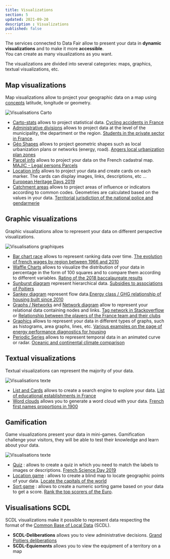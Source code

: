 ```yaml
---
title: Visualizations
section: 5
updated: 2021-09-20
description : Visualizations
published: false
---
```


The services connected to Data Fair allow to present your data in **dynamic visualizations** and to make it more **accessible**.  
You can create as many visualizations as you want.

The visualizations are divided into several categories: maps, graphics, textual visualizations, etc.

## Map visualizations

Map visualizations allow to project your geographic data on a map using [concepts](./user-guide-backoffice/concept) latitude, longitude or geometry.

![Visualisations Carto](./images/user-guide-backoffice/visu-carto.jpg)

* [Carto-stats](./user-guide-backoffice/carto-stats) allows to project statistical data. [Cycling accidents in France](https://opendata.koumoul.com/reuses/cartographie-des-accidents-de-velo)
* [Administrative divisions](./user-guide-backoffice/div-admin) allows to project data at the level of the municipality, the department or the region. [Students in the private sector in France](https://opendata.koumoul.com/reuses/ratio-public-prive-du-nombre-d'eleves-dans-les-ecoles-par-commune).
* [Géo Shapes](./user-guide-backoffice/geo-shapes) allows to project geometric shapes such as local urbanization plans or networks (energy, road). [Angers local urbanization plan zones](https://opendata.koumoul.com/reuses/plu-zone-urba-angers-loire-metropole)
* [Parcel info](./user-guide-backoffice/infos-parcelles) allows to project your data on the French cadastral map. [MAJIC - Legal persons Parcels](https://opendata.koumoul.com/reuses/carte-des-parcelles-des-personnes-morales-majic)
* [Location info](./user-guide-backoffice/infos-localisations) allows to project your data and create cards on each marker. The cards can display images, links, descriptions, etc ... [European Heritage Days 2019](https://opendata.koumoul.com/reuses/carte-des-evenements-des-journees-europeennes-du-patrimoine-en-france-2019)
* [Catchment areas](./user-guide-backoffice/catchment-area) allows to project areas of influence or indicators according to common codes. Geometries are calculated based on the values ​​in your data. [Territorial jurisdiction of the national police and gendarmerie](https://opendata.koumoul.com/reuses/competence-territoriale-gendarmerie-et-police-nationales)

## Graphic visualizations

Graphic visualizations allow to represent your data on different perspective visualizations.

![Visualisations graphiques](./images/user-guide-backoffice/visu-graphs.jpg)

* [Bar chart race](./user-guide-backoffice/bar-chart-race) allows to represent ranking data over time. [The evolution of french wages by region between 1966 and 2010](https://opendata.koumoul.com/reuses/evolution-des-salaires-selon-la-region-entre-1966-et-2010)
* [Waffle Charts](./user-guide-backoffice/proportion) allows to visualize the distribution of your data in percentage in the form of 100 squares and to compare them according to different variables. [Rating of the 2018 baccalaureate results](https://opendata.koumoul.com/reuses/proportions-des-resultats-du-baccalaureat)
* [Sunburst diagram](./user-guide-backoffice/sunburst) represent hierarchical data. [Subsidies to associations of Poitiers](https://opendata.koumoul.com/reuses/repartition-des-subventions-aux-associations-de-poitiers-par-secteur-d'activite)
* [Sankey diagram](./user-guide-backoffice/sankey) represent flow data.[Energy class / GHG relationship of housing built since 2010](https://opendata.koumoul.com/reuses/relation-entre-classes-energetiques-et-ges-dans-les-logements)
* [Graphs / Networks](./user-guide-backoffice/network) and [Network diagram](./user-guide-backoffice/relations) allow to represent your relational data containing nodes and links. [Tag network in Stackoverflow](https://opendata.koumoul.com/reuses/reseau-de-tags-dans-stackoverflow) or [Relationship between the players of the France team and their clubs](https://opendata.koumoul.com/reuses/relation-entre-les-joueurs-de-l'equipe-de-france-et-leurs-clubs)
* [Graphics](./user-guide-backoffice/charts) allows to represent your data in different types of graphs, such as histograms, area graphs, lines, etc. [Various examples on the page of energy performance diagnostics for housing](https://opendata.koumoul.com/datasets/dpe-logements)
* [Periodic Series](./user-guide-backoffice/periodic-series) allows to represent temporal data in an animated curve or radar. [Oceanic and continental climate comparison](https://opendata.koumoul.com/reuses/variation-de-temperature-comparaison-climat-oceanique-et-continental)

## Textual visualizations

Textual visualizations can represent the majority of your data.

![Visualisations texte](./images/user-guide-backoffice/visu-text.jpg)

* [List and Cards](./user-guide-backoffice/liste-fiches) allows to create a search engine to explore your data. [List of educational establishments in France](https://opendata.koumoul.com/reuses/liste-des-etablissements-de-l'education-en-france)
* [Word clouds](./user-guide-backoffice/word-cloud) allows you to generate a word cloud with your data. [French first names proportions in 1900](https://opendata.koumoul.com/reuses/prenom-par-annee)

## Gamification

Game visualizations present your data in mini-games. Gamification challenge your visitors, they will be able to test their knowledge and learn about your data.

![Visualisations texte](./images/user-guide-backoffice/visu-jeu.jpg)

* [Quiz](./user-guide-backoffice/game-quizz) : allows to create a quiz in which you need to match the labels to images or descriptions. [French Science Day 2019](https://opendata.koumoul.com/reuses/quizz-fete-de-la-science-2019)
* [Location game](./user-guide-backoffice/game-localisation) : allows to create a blind map to locate geographic points of your data. [Locate the capitals of the world](https://opendata.koumoul.com/reuses/localisez-les-capitales-du-monde)
* [Sort game](./user-guide-backoffice/game-sort) : allows to create a numeric sorting game based on your data to get a score. [Rank the top scorers of the Euro](https://opendata.koumoul.com/reuses/classez-les-meilleurs-buteurs-de-l'euro).

## Visualisations SCDL

SCDL visualizations make it possible to represent data respecting the format of the [Common Base of Local Data](https://www.opendatafrance.net/scdl/) (SCDL).
* **SCDL-Deliberations** allows you to view administrative decisions. [Grand Poitiers deliberations](https://opendata.koumoul.com/reuses/deliberations-grand-poitiers)
* **SCDL-Equiements** allows you to view the equipment of a territory on a map
